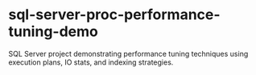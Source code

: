 # sql-server-proc-performance-tuning-demo
SQL Server project demonstrating performance tuning techniques using execution plans, IO stats, and indexing strategies.
